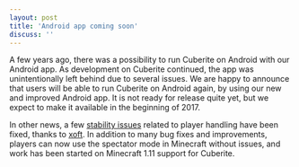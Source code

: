 ```yaml
---
layout: post
title: 'Android app coming soon'
discuss: ''
---
```

A few years ago, there was a possibility to run Cuberite on Android with our Android app. As development on Cuberite continued, the app was unintentionally left behind due to several issues. We are happy to announce that users will be able to run Cuberite on Android again, by using our new and improved Android app. It is not ready for release quite yet, but we expect to make it available in the beginning of 2017.

In other news, a few [stability issues](https://github.com/cuberite/cuberite/pull/3439) related to player handling have been fixed, thanks to [xoft](https://github.com/madmaxoft). In addition to many bug fixes and improvements, players can now use the spectator mode in Minecraft without issues, and work has been started on Minecraft 1.11 support for Cuberite.
